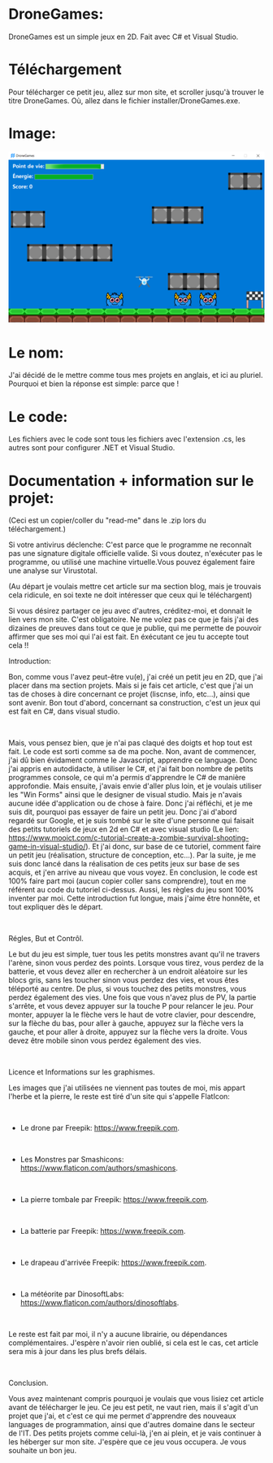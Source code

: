 # DroneGames:
DroneGames est un simple jeux en 2D. Fait avec C# et Visual Studio.

# Téléchargement

Pour télécharger ce petit jeu, allez sur mon site, et scroller jusqu'à trouver le titre DroneGames. Où, allez dans le fichier installer/DroneGames.exe.

# Image:

![alt text](https://github.com/Nde-Code/DroneGames/blob/main/screen.PNG)

# Le nom:

J'ai décidé de le mettre comme tous mes projets en anglais, et ici au pluriel.
Pourquoi et bien la réponse est simple: parce que !

# Le code:

Les fichiers avec le code sont tous les fichiers avec l'extension .cs, les autres sont pour configurer .NET et Visual Studio.

# Documentation + information sur le projet:

(Ceci est un copier/coller du "read-me" dans le .zip lors du téléchargement.)

Si votre antivirus déclenche: C'est parce que le programme ne reconnaît pas une signature digitale officielle valide. Si vous doutez, n'exécuter pas le programme, ou utilisé une machine virtuelle.Vous pouvez également faire une analyse sur Virustotal.

(Au départ je voulais mettre cet article sur ma section blog, mais je trouvais cela ridicule, en soi texte ne doit intéresser que ceux qui le téléchargent)

Si vous désirez partager ce jeu avec d'autres, créditez-moi, et donnait le lien vers mon site. C'est obligatoire. Ne me volez pas ce que je fais j'ai des dizaines de preuves dans tout ce que je publie, qui me permette de pouvoir affirmer que ses moi qui l'ai est fait. En éxécutant ce jeu tu accepte tout cela !!

Introduction:

Bon, comme vous l'avez peut-être vu(e), j'ai créé un petit jeu en 2D, que j'ai placer dans ma section projets. Mais si je fais cet article, c'est que j'ai un tas de choses à dire concernant ce projet (liscnse, info, etc...), ainsi que sont avenir. Bon tout d'abord, concernant sa construction, c'est un jeux qui est fait en C#, dans visual studio.

 

Mais, vous pensez bien, que je n'ai pas claqué des doigts et hop tout est fait. Le code est sorti comme sa de ma poche. Non, avant de commencer, j'ai dû bien évidament comme le Javascript, apprendre ce language. Donc j'ai appris en autodidacte, à utiliser le C#, et j'ai fait bon nombre de petits programmes console, ce qui m'a permis d'apprendre le C# de manière approfondie. Mais ensuite, j'avais envie d'aller plus loin, et je voulais utiliser les "Win Forms" ainsi que le designer de visual studio. Mais je n'avais aucune idée d'application ou de chose à faire. Donc j'ai réfléchi, et je me suis dit, pourquoi pas essayer de faire un petit jeu. Donc j'ai d'abord regardé sur Google, et je suis tombé sur le site d'une personne qui faisait des petits tutoriels de jeux en 2d en C# et avec visual studio (Le lien: https://www.mooict.com/c-tutorial-create-a-zombie-survival-shooting-game-in-visual-studio/). Et j'ai donc, sur base de ce tutoriel, comment faire un petit jeu (réalisation, structure de conception, etc...). Par la suite, je me suis donc lancé dans la réalisation de ces petits jeux sur base de ses acquis, et j'en arrive au niveau que vous voyez. En conclusion, le code est 100% faire part moi (aucun copier coller sans comprendre), tout en me référent au code du tutoriel ci-dessus. Aussi, les règles du jeu sont 100% inventer par moi. Cette introduction fut longue, mais j'aime être honnête, et tout expliquer dès le départ.

 

Régles, But et Contrôl.

Le but du jeu est simple, tuer tous les petits monstres avant qu'il ne travers l'arène, sinon vous perdez des points. Lorsque vous tirez, vous perdez de la batterie, et vous devez aller en rechercher à un endroit aléatoire sur les blocs gris, sans les toucher sinon vous perdez des vies, et vous êtes téléporté au centre. De plus, si vous touchez des petits monstres, vous perdez également des vies. Une fois que vous n'avez plus de PV, la partie s'arrête, et vous devez appuyer sur la touche P pour relancer le jeu. Pour monter, appuyer la le flèche vers le haut de votre clavier, pour descendre, sur la flèche du bas, pour aller à gauche, appuyez sur la flèche vers la gauche, et pour aller à droite, appuyez sur la flèche vers la droite. Vous devez être mobile sinon vous perdez également des vies.

 

Licence et Informations sur les graphismes.

Les images que j'ai utilisées ne viennent pas toutes de moi, mis appart l'herbe et la pierre, le reste est tiré d'un site qui s'appelle FlatIcon:

 

- Le drone par Freepik: https://www.freepik.com.

 

- Les Monstres par Smashicons: https://www.flaticon.com/authors/smashicons.

 

- La pierre tombale par Freepik: https://www.freepik.com.

 

- La batterie par Freepik: https://www.freepik.com.

 

- Le drapeau d'arrivée Freepik: https://www.freepik.com.

 

- La météorite par DinosoftLabs: https://www.flaticon.com/authors/dinosoftlabs.

 

Le reste est fait par moi, il n'y a aucune librairie, ou dépendances complémentaires. J'espère n'avoir rien oublié, si cela est le cas, cet article sera mis à jour dans les plus brefs délais.

 

Conclusion.

Vous avez maintenant compris pourquoi je voulais que vous lisiez cet article avant de télécharger le jeu. Ce jeu est petit, ne vaut rien, mais il s'agit d'un projet que j'ai, et c'est ce qui me permet d'apprendre des nouveaux languages de programmation, ainsi que d'autres domaine dans le secteur de l'IT. Des petits projets comme celui-là, j'en ai plein, et je vais continuer à les héberger sur mon site. J'espère que ce jeu vous occupera. Je vous souhaite un bon jeu.
